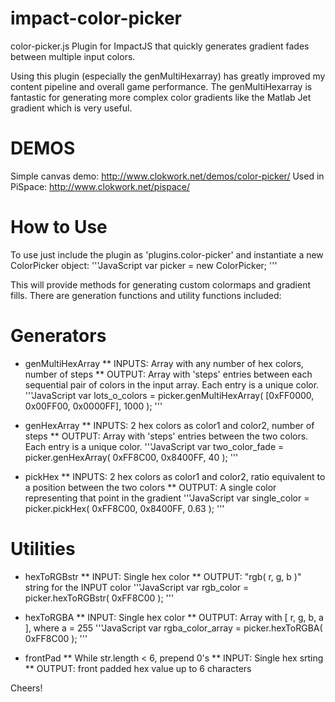 impact-color-picker
===================

color-picker.js Plugin for ImpactJS that quickly generates gradient fades between multiple input colors.

Using this plugin (especially the genMultiHexarray) has greatly improved my content pipeline and overall game performance. The genMultiHexarray is fantastic for generating more complex color gradients like the Matlab Jet gradient which is very useful.

DEMOS
===================
Simple canvas demo: http://www.clokwork.net/demos/color-picker/
Used in PiSpace: http://www.clokwork.net/pispace/

How to Use
===================
To use just include the plugin as 'plugins.color-picker' and instantiate a new ColorPicker object:
'''JavaScript
var picker = new ColorPicker;
'''

This will provide methods for generating custom colormaps and gradient fills.  There are generation functions and utility functions included:

Generators
===================
* genMultiHexArray
** INPUTS: Array with any number of hex colors, number of steps
** OUTPUT: Array with 'steps' entries between each sequential pair of colors in the input array. Each entry is a unique color.
'''JavaScript
var lots_o_colors = picker.genMultiHexArray( [0xFF0000, 0x00FF00, 0x0000FF], 1000 );
'''

* genHexArray
** INPUTS: 2 hex colors as color1 and color2, number of steps
** OUTPUT: Array with 'steps' entries between the two colors. Each entry is a unique color.
'''JavaScript
var two_color_fade = picker.genHexArray( 0xFF8C00, 0x8400FF, 40 );
'''

* pickHex
** INPUTS: 2 hex colors as color1 and color2, ratio equivalent to a position between the two colors
** OUTPUT: A single color representing that point in the gradient
'''JavaScript
var single_color = picker.pickHex( 0xFF8C00, 0x8400FF, 0.63 );
'''

Utilities
===================
* hexToRGBstr
** INPUT: Single hex color
** OUTPUT: "rgb( r, g, b )" string for the INPUT color
'''JavaScript
var rgb_color = picker.hexToRGBstr( 0xFF8C00 );
'''

* hexToRGBA
** INPUT: Single hex color
** OUTPUT: Array with [ r, g, b, a ], where a = 255
'''JavaScript
var rgba_color_array = picker.hexToRGBA( 0xFF8C00 );
'''

* frontPad
** While str.length < 6, prepend 0's
** INPUT: Single hex srting
** OUTPUT: front padded hex value up to 6 characters

Cheers!